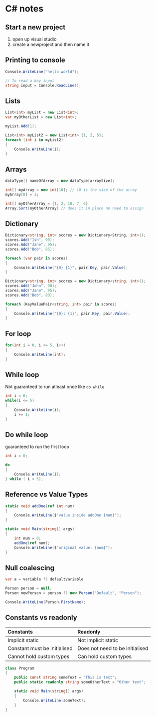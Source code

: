 # C# notes

## Start a new project

1. open up visual studio
2. create a newproject and then name it


##  Printing to console
```C#
Console.WriteLine("hello world");
```

```C#
// To read a key input
string input = Console.ReadLine();
```

## Lists
```C#
List<int> myList = new List<int>;
var myOtherList = new List<int>;

myList.Add(1);
```

```C#
List<int> myList2 = new List<int> {1, 2, 5};
foreach (int i in myList2)
{
	Console.WriteLine(i);
}
```

## Arrays

```C#
dataType[] nameOfArray = new dataType[arraySize];
```

```C#
int[] myArray = new int[10]; // 10 is the size of the array
myArray[0] = 3;

int[] myOtherArray = {1, 2, 10, 7, 6}
Array.Sort(myOtherArray) // does it in place no need to assign
```

## Dictionary

```C#
Dictionary<string, int> scores = new Dictionary<String, int>();
scores.Add("Ish", 90);
scores.Add("Jane", 95);
scores.Add("Bob", 85);

foreach (var pair in scores)
{
	Console.WriteLine("{0} {1}", pair.Key, pair.Value);
}

```

```C#
Dictionary<string, int> scores = new Dictionary<string, int>();
scores.Add("John", 90);
scores.Add("Jane", 95);
scores.Add("Bob", 80);

foreach (KeyValuePair<string, int> pair in scores)
{
    Console.WriteLine("{0}: {1}", pair.Key, pair.Value);
}
```
## For loop

```C#
for(int i = 0, i <= 5, i++)
{
	Console.WriteLine(int);
}
```

## While loop

Not guaranteed to run atleast once like `do while`

```C#
int i = 0;
while(i <= 5)
{
	Console.Writeline(i);
	i += 1;
}
```

## Do while loop

guaranteed to run the first loop

```C#
int i = 0;

do
{
	Console.WriteLine(i);
} while ( i < 5);

```

## Reference vs Value Types

```C#
static void addOne(ref int num)
{
	Console.WriteLine($"value inside addOne {num}");
}

static void Main(string[] args)
{
	int num = 0;
	addOne(ref num);
	Console.WriteLine($"original value: {num}");
}
```

## Null coalescing

```C#
var a = variable ?? defaultVariable
```

```C#
Person person = null;
Person newPerson = person ?? new Person("Default", "Person");

Console.WriteLine(Person.FirstName);
```

## Constants vs readonly

| Constants      | Readonly    |
| :------------- | :---------- |
| Implicit static| Not implicit static |
| Constant must be initialised | Does not need to be initialised |
| Cannot hold custom types | Can hold custom types |

```C#
class Program
{
	public const string someText = "This is text";
	public static readonly string someOtherText = "Other text";

	static void Main(string[] args)
	{
		Console.WriteLine(someText);
	}
}
```

